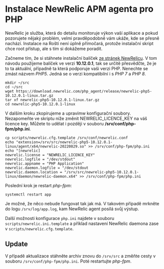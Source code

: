 # Instalace NewRelic APM agenta pro PHP

NewRelic je služba, která do detailu monitoruje výkon vaší aplikace a pokud pozorujete nějaký problém, velmi pravděpodobně vám ukáže, kde se přesně nachází. Instalace na Roští není úplně přímočará, protože instalační skript chce root přístup, ale s tím si dokážeme poradit.

Začneme tím, že si stáhnete instalační balíček [ze stránek NewRelicu](https://docs.newrelic.com/docs/apm/agents/php-agent/installation/php-agent-installation-tar-file/#download). V tom návodu použijeme balíček ve verzi **10.12.0.1**, tak se určitě přesvědčte, že je to ta aktuální, případně ta která podporuje vaši verzi PHP. Nenechte se zmást názvem *PHP5*. Jedná se o verzi kompatibilní i s *PHP 7* a *PHP 8*.

```
mkdir ~/src
cd ~/src
wget https://download.newrelic.com/php_agent/release/newrelic-php5-10.12.0.1-linux.tar.gz
tar xf newrelic-php5-10.12.0.1-linux.tar.gz
cd newrelic-php5-10.12.0.1-linux
```

V dalším kroku zkopírujeme a upravímw konfigurační soubory. Nezapomeňte ve skriptu níže změnit NEWRELIC_LICENCE_KEY na váš licence key. Můžete to udělat i později v souboru **/srv/conf/php-fpm/php.ini**.

```
cp scripts/newrelic.cfg.template /srv/conf/newrelic.conf
echo "extension=/srv/src/newrelic-php5-10.12.0.1-linux/agent/x64/newrelic-20220829.so" >> /srv/conf/php-fpm/php.ini
echo "[newrelic]
newrelic.license = "NEWRELIC_LICENCE_KEY"
newrelic.logfile = "/dev/stdout"
newrelic.appname = "PHP Application"
newrelic.daemon.logfile = "/dev/stdout
newrelic.daemon.location = "/srv/src/newrelic-php5-10.12.0.1-linux/daemon/newrelic-daemon.x64" >> /srv/conf/php-fpm/php.ini
```

Poslední krok je restart *php-fpm*:

```
systemctl restart app
```

Je možné, že něco nebude fungovat tak jak má. V takovém případě mrkněte do logu `/srv/log/app.log`, kam NewRelic agent posílá svůj výstup.

Další možnosti konfigurace `php.ini` najdete v souboru `scripts/newrelic.ini.template` a příklad nastavení NewRelic daemona zase v `scripts/newrelic.cfg.template`.

## Update

V případě aktualizace stáhněte archiv znovu do `/srv/src` a změňte cesty v souboru `/srv/conf/php-fpm/php.ini`. Poté restartujte *php-fpm*.

